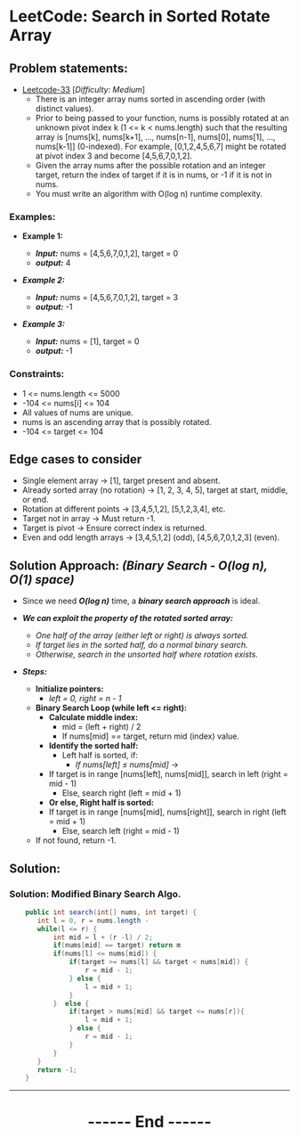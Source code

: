 # LeetCode: Search in Sorted Rotate Array
## Problem statements:
- [Leetcode-33](https://leetcode.com/problems/search-in-rotated-sorted-array/description//) [*Difficulty: Medium*]
  - There is an integer array nums sorted in ascending order (with distinct values).
  - Prior to being passed to your function, nums is possibly rotated at an unknown pivot index k (1 <= k < nums.length) such that the resulting array is [nums[k], nums[k+1], ..., nums[n-1], nums[0], nums[1], ..., nums[k-1]] (0-indexed). For example, [0,1,2,4,5,6,7] might be rotated at pivot index 3 and become [4,5,6,7,0,1,2].
  - Given the array nums after the possible rotation and an integer target, return the index of target if it is in nums, or -1 if it is not in nums.
  - You must write an algorithm with O(log n) runtime complexity.

 
### Examples:

  - **Example 1:**
    - ***Input:*** nums = [4,5,6,7,0,1,2], target = 0
    - ***output:*** 4
  
  - ***Example 2:***
    - ***Input:*** nums = [4,5,6,7,0,1,2], target = 3
    - ***output:*** -1

  - ***Example 3:***
    - ***Input:*** nums = [1], target = 0
    - ***output:*** -1


### Constraints:
  - 1 <= nums.length <= 5000
  - -104 <= nums[i] <= 104
  - All values of nums are unique.
  - nums is an ascending array that is possibly rotated.
  - -104 <= target <= 104


## Edge cases to consider
  - Single element array → [1], target present and absent.
  - Already sorted array (no rotation) → [1, 2, 3, 4, 5], target at start, middle, or end.
  - Rotation at different points → [3,4,5,1,2], [5,1,2,3,4], etc.
  - Target not in array → Must return -1.
  - Target is pivot → Ensure correct index is returned.
  - Even and odd length arrays → [3,4,5,1,2] (odd), [4,5,6,7,0,1,2,3] (even).
  

## Solution Approach: *(Binary Search - O(log n), O(1) space)*
  - Since we need ***O(log n)*** time, a ***binary search approach*** is ideal.
  - ***We can exploit the property of the rotated sorted array:***
    - *One half of the array (either left or right) is always sorted.*
    - *If target lies in the sorted half, do a normal binary search.*
    - *Otherwise, search in the unsorted half where rotation exists.*

  - ***Steps:***
    - **Initialize pointers:** 
      - *left = 0, right = n - 1*
    - **Binary Search Loop (while left <= right):**
      - **Calculate middle index:**
        - mid = (left + right) / 2
        - If nums[mid] == target, return mid (index) value.
      - **Identify the sorted half:**
        - Left half is sorted, if:
          - *If nums[left] ≤ nums[mid]* → 
      - If target is in range [nums[left], nums[mid]], search in left (right = mid - 1)
        - Else, search right (left = mid + 1)
      - **Or else, Right half is sorted:**
      - If target is in range [nums[mid], nums[right]], search in right (left = mid + 1)
        - Else, search left (right = mid - 1)
    - If not found, return -1.

## Solution: 
### Solution: Modified Binary Search Algo.
  ```java
      public int search(int[] nums, int target) {  
         int l = 0, r = nums.length - 
         while(l <= r) {
             int mid = l + (r -l) / 2;
             if(nums[mid] == target) return m 
             if(nums[l] <= nums[mid]) {
                 if(target >= nums[l] && target < nums[mid]) {
                     r = mid - 1;
                 } else {
                     l = mid + 1;
                 }
             }  else {
                 if(target > nums[mid] && target <= nums[r]){
                     l = mid + 1;
                 } else {
                     r = mid - 1;
                 }
             }
         }
         return -1;
      }
  ```


---
<center>
<h1> ------ End ------ </h1>
</center>

<!-- HTML styling -->
<style>
  table, th, td {
    border: 1px solid black;
    border-collapse: collapse;
  }
  heading {
    color: blue;
    font-size: 20px;
  }
</style>
